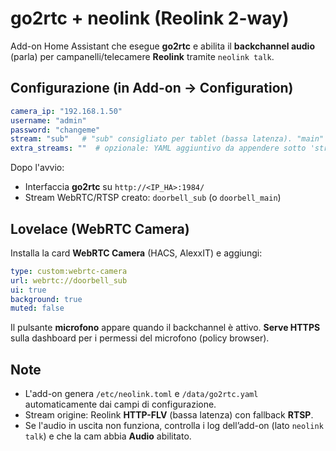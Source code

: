 # go2rtc + neolink (Reolink 2-way)

Add-on Home Assistant che esegue **go2rtc** e abilita il **backchannel audio** (parla) per campanelli/telecamere **Reolink** tramite `neolink talk`.

## Configurazione (in Add-on → Configuration)
```yaml
camera_ip: "192.168.1.50"
username: "admin"
password: "changeme"
stream: "sub"   # "sub" consigliato per tablet (bassa latenza). "main" = alta qualità.
extra_streams: ""  # opzionale: YAML aggiuntivo da appendere sotto 'streams:'
```

Dopo l'avvio:
- Interfaccia **go2rtc** su `http://<IP_HA>:1984/`
- Stream WebRTC/RTSP creato: `doorbell_sub` (o `doorbell_main`)

## Lovelace (WebRTC Camera)
Installa la card **WebRTC Camera** (HACS, AlexxIT) e aggiungi:
```yaml
type: custom:webrtc-camera
url: webrtc://doorbell_sub
ui: true
background: true
muted: false
```
Il pulsante **microfono** appare quando il backchannel è attivo. **Serve HTTPS** sulla dashboard per i permessi del microfono (policy browser).

## Note
- L'add-on genera `/etc/neolink.toml` e `/data/go2rtc.yaml` automaticamente dai campi di configurazione.
- Stream origine: Reolink **HTTP-FLV** (bassa latenza) con fallback **RTSP**.
- Se l'audio in uscita non funziona, controlla i log dell’add-on (lato `neolink talk`) e che la cam abbia **Audio** abilitato.
